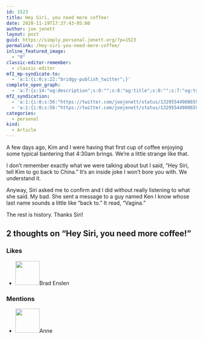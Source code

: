 ```yaml
---
id: 1523
title: Hey Siri, you need more coffee!
date: 2020-11-19T17:37:43-05:00
author: joe jenett
layout: post
guid: https://simply.personal.jenett.org/?p=1523
permalink: /hey-siri-you-need-more-coffee/
inline_featured_image:
  - "0"
classic-editor-remember:
  - classic-editor
mf2_mp-syndicate-to:
  - 'a:1:{i:0;s:22:"bridgy-publish_twitter";}'
complete_open_graph:
  - 'a:7:{s:14:"og:description";s:0:"";s:8:"og:title";s:0:"";s:7:"og:type";s:0:"";s:12:"twitter:card";s:7:"summary";s:15:"twitter:creator";s:0:"";s:19:"twitter:description";s:0:"";s:8:"og:image";s:0:"";}'
mf2_syndication:
  - 'a:1:{i:0;s:56:"https://twitter.com/joejenett/status/1329554490865946624";}'
  - 'a:1:{i:0;s:56:"https://twitter.com/joejenett/status/1329554490865946624";}'
categories:
  - personal
kind:
  - Article
---
```

A few days ago, Kim and I were having that first cup of coffee enjoying some typical bantering that 4:30am brings. We’re a little strange like that.

I don’t remember exactly what we were talking about but I said, “Hey Siri, tell Kim to go back to China.” It’s an inside joke I won’t bore you with. We understand it.

Anyway, Siri asked me to confirm and I did without really listening to what she said. My bad. She sent a message to a guy named Ken I know whose last name sounds a little like “back to.” It read, “Vagina.”

The rest is history. Thanks Siri!

<h2 id="comments-title">2 thoughts on “<span>Hey Siri, you need more coffee!</span>”		</h2>


<ol class="commentlist">
</ol>
<div class="likes">
<h3>Likes</h3>
<ul class="mention-list linkback-like"><li class="webmention even thread-even depth-1 linkback-like-single u-like h-cite h-entry p-comment comment" id="comment-299">
<span class="p-author h-card"><a class="u-url" title="Brad Enslen liked this article on twitter.com." href="https://twitter.com/bradenslen"><img alt="" src="https://pbs.twimg.com/profile_images/84617460/mo128.gif" srcset="https://pbs.twimg.com/profile_images/84617460/mo128.gif 2x" class="avatar avatar-64 photo avatar-default local-avatar u-photo" itemprop="image" loading="lazy" width="64" height="64"></a><span class="hide-name p-name">Brad Enslen</span></span><a class="u-url __mPS2id" href="https://twitter.com/joejenett/status/1329554490865946624#favorited-by-22272829"></a>
</li></ul>
</div>
<div class="mentions">
<h3>Mentions</h3>
<ul class="mention-list linkback-mention"><li class="webmention odd alt thread-odd thread-alt depth-1 linkback-mention-single u-mention h-cite h-entry p-comment comment" id="comment-311">
<span class="p-author h-card"><a class="u-url" title="" href="https://twitter.com/AnneMathewson"><img alt="" src="https://pbs.twimg.com/profile_images/1183151730109878272/rC6u3RvV.jpg" srcset="https://pbs.twimg.com/profile_images/1183151730109878272/rC6u3RvV.jpg 2x" class="avatar avatar-64 photo avatar-default local-avatar u-photo" itemprop="image" loading="lazy" width="64" height="64"></a><span class="hide-name p-name">Anne</span></span><a class="u-url" href="https://twitter.com/AnneMathewson/status/1337893241186750465"></a>
</li></ul></div>